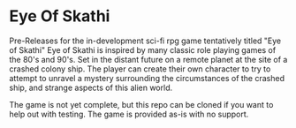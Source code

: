 # Eye Of Skathi
Pre-Releases for the in-development sci-fi rpg game tentatively titled "Eye of Skathi"
Eye of Skathi is inspired by many classic role playing games of the 80's and 90's.
Set in the distant future on a remote planet at the site of a crashed colony ship.
The player can create their own character to try to attempt to unravel a mystery surrounding the circumstances of the crashed ship, and strange aspects of this alien world.

The game is not yet complete, but this repo can be cloned if you want to help out with testing.
The game is provided as-is with no support.  
